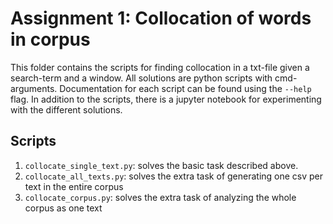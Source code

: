 # Assignment 1: Collocation of words in corpus
This folder contains the scripts for finding collocation in a txt-file given a search-term and a window. All solutions are python scripts with cmd-arguments. Documentation for each script can be found using the `--help` flag. In addition to the scripts, there is a jupyter notebook for experimenting with the different solutions. 

## Scripts
1. `collocate_single_text.py`: solves the basic task described above. 
2. `collocate_all_texts.py`: solves the extra task of generating one csv per text in the entire corpus
3. `collocate_corpus.py`: solves the extra task of analyzing the whole corpus as one text


